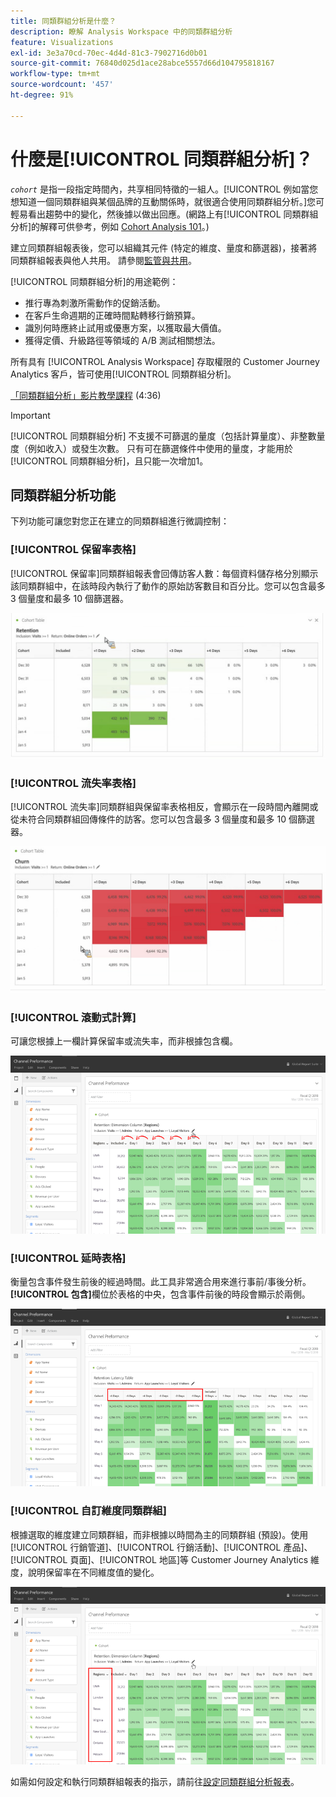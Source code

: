 ```yaml
---
title: 同類群組分析是什麼？
description: 瞭解 Analysis Workspace 中的同類群組分析
feature: Visualizations
exl-id: 3e3a70cd-70ec-4d4d-81c3-7902716d0b01
source-git-commit: 76840d025d1ace28abce5557d66d104795818167
workflow-type: tm+mt
source-wordcount: '457'
ht-degree: 91%

---
```


# 什麼是[!UICONTROL 同類群組分析]？

*`cohort`* 是指一段指定時間內，共享相同特徵的一組人。[!UICONTROL 例如當您想知道一個同類群組與某個品牌的互動關係時，就很適合使用同類群組分析。]您可輕易看出趨勢中的變化，然後據以做出回應。(網路上有[!UICONTROL 同類群組分析]的解釋可供參考，例如 [Cohort Analysis 101](https://zh.wikipedia.org/wiki/Cohort_analysis)。)

建立同類群組報表後，您可以組織其元件 (特定的維度、量度和篩選器)，接著將同類群組報表與他人共用。 請參閱[監管與共用](/help/analysis-workspace/curate-share/curate.md)。

[!UICONTROL 同類群組分析]的用途範例：

* 推行專為刺激所需動作的促銷活動。
* 在客戶生命週期的正確時間點轉移行銷預算。
* 識別何時應終止試用或優惠方案，以獲取最大價值。
* 獲得定價、升級路徑等領域的 A/B 測試相關想法。

所有具有 [!UICONTROL Analysis Workspace] 存取權限的 Customer Journey Analytics 客戶，皆可使用[!UICONTROL 同類群組分析]。

[「同類群組分析」影片教學課程](https://experienceleague.adobe.com/docs/analytics-learn/tutorials/analysis-workspace/cohort-analysis/cohort-analysis-workspace.html?lang=zh-Hant) (4:36)

>[!IMPORTANT]
>
>[!UICONTROL 同類群組分析] 不支援不可篩選的量度（包括計算量度）、非整數量度（例如收入）或發生次數。 只有可在篩選條件中使用的量度，才能用於 [!UICONTROL 同類群組分析]，且只能一次增加1。

## 同類群組分析功能

下列功能可讓您對您正在建立的同類群組進行微調控制：

### [!UICONTROL 保留率表格]

[!UICONTROL 保留率]同類群組報表會回傳訪客人數：每個資料儲存格分別顯示該同類群組中，在該時段內執行了動作的原始訪客數目和百分比。您可以包含最多 3 個量度和最多 10 個篩選器。

![](assets/retention-report.png)

### [!UICONTROL 流失率表格]

[!UICONTROL 流失率]同類群組與保留率表格相反，會顯示在一段時間內離開或從未符合同類群組回傳條件的訪客。您可以包含最多 3 個量度和最多 10 個篩選器。

![](assets/churn-report.png)

### [!UICONTROL 滾動式計算]

可讓您根據上一欄計算保留率或流失率，而非根據包含欄。

![](assets/cohort-rolling-calculation.png)

### [!UICONTROL 延時表格]

衡量包含事件發生前後的經過時間。此工具非常適合用來進行事前/事後分析。**[!UICONTROL 包含]**&#x200B;欄位於表格的中央，包含事件前後的時段會顯示於兩側。

![](assets/cohort-latency.png)

### [!UICONTROL 自訂維度同類群組]

根據選取的維度建立同類群組，而非根據以時間為主的同類群組 (預設)。使用[!UICONTROL 行銷管道]、[!UICONTROL 行銷活動]、[!UICONTROL 產品]、[!UICONTROL 頁面]、[!UICONTROL 地區]等 Customer Journey Analytics  維度，說明保留率在不同維度值的變化。

![](assets/cohort-customizable-cohort-row.png)

如需如何設定和執行同類群組報表的指示，請前往[設定同類群組分析報表](/help/analysis-workspace/visualizations/cohort-table/t-cohort.md)。

